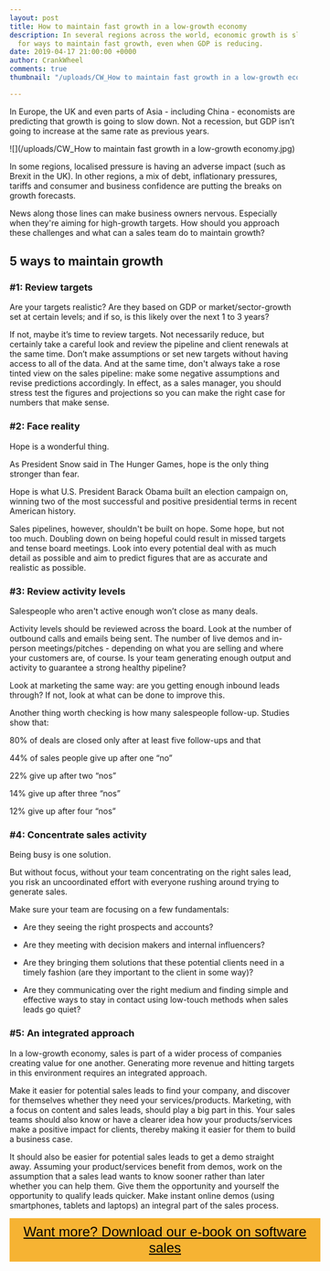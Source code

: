 ```yaml
---
layout: post
title: How to maintain fast growth in a low-growth economy
description: In several regions across the world, economic growth is slowing. Look
  for ways to maintain fast growth, even when GDP is reducing.
date: 2019-04-17 21:00:00 +0000
author: CrankWheel
comments: true
thumbnail: "/uploads/CW_How to maintain fast growth in a low-growth economy.jpg"

---
```

In Europe, the UK and even parts of Asia - including China - economists are predicting that growth is going to slow down. Not a recession, but GDP isn’t going to increase at the same rate as previous years.

![](/uploads/CW_How to maintain fast growth in a low-growth economy.jpg)

In some regions, localised pressure is having an adverse impact (such as Brexit in the UK). In other regions, a mix of debt, inflationary pressures, tariffs and consumer and business confidence are putting the breaks on growth forecasts.

News along those lines can make business owners nervous. Especially when they're aiming for high-growth targets. How should you approach these challenges and what can a sales team do to maintain growth?

## 5 ways to maintain growth

### #1: Review targets

Are your targets realistic? Are they based on GDP or market/sector-growth set at certain levels; and if so, is this likely over the next 1 to 3 years?

If not, maybe it’s time to review targets. Not necessarily reduce, but certainly take a careful look and review the pipeline and client renewals at the same time. Don’t make assumptions or set new targets without having access to all of the data. And at the same time, don't always take a rose tinted view on the sales pipeline: make some negative assumptions and revise predictions accordingly. In effect, as a sales manager, you should stress test the figures and projections so you can make the right case for numbers that make sense.

### #2: Face reality

Hope is a wonderful thing.

As President Snow said in The Hunger Games, hope is the only thing stronger than fear.

Hope is what U.S. President Barack Obama built an election campaign on, winning two of the most successful and positive presidential terms in recent American history.

Sales pipelines, however, shouldn't be built on hope. Some hope, but not too much. Doubling down on being hopeful could result in missed targets and tense board meetings. Look into every potential deal with as much detail as possible and aim to predict figures that are as accurate and realistic as possible.

### #3: Review activity levels

Salespeople who aren't active enough won’t close as many deals.

Activity levels should be reviewed across the board. Look at the number of outbound calls and emails being sent. The number of live demos and in-person meetings/pitches - depending on what you are selling and where your customers are, of course. Is your team generating enough output and activity to guarantee a strong healthy pipeline?

Look at marketing the same way: are you getting enough inbound leads through? If not, look at what can be done to improve this.

Another thing worth checking is how many salespeople follow-up. Studies show that:

80% of deals are closed only after at least five follow-ups and that

44% of sales people give up after one “no”

22% give up after two “nos”

14% give up after three “nos”

12% give up after four “nos”

### #4: Concentrate sales activity

Being busy is one solution.

But without focus, without your team concentrating on the right sales lead, you risk an uncoordinated effort with everyone rushing around trying to generate sales.

Make sure your team are focusing on a few fundamentals:

* Are they seeing the right prospects and accounts?


* Are they meeting with decision makers and internal influencers?


* Are they bringing them solutions that these potential clients need in a timely fashion (are they important to the client in some way)?


* Are they communicating over the right medium and finding simple and effective ways to stay in contact using low-touch methods when sales leads go quiet?

### #5: An integrated approach

In a low-growth economy, sales is part of a wider process of companies creating value for one another. Generating more revenue and hitting targets in this environment requires an integrated approach.

Make it easier for potential sales leads to find your company, and discover for themselves whether they need your services/products. Marketing, with a focus on content and sales leads, should play a big part in this. Your sales teams should also know or have a clearer idea how your products/services make a positive impact for clients, thereby making it easier for them to build a business case.

It should also be easier for potential sales leads to get a demo straight away. Assuming your product/services benefit from demos, work on the assumption that a sales lead wants to know sooner rather than later whether you can help them. Give them the opportunity and yourself the opportunity to qualify leads quicker. Make instant online demos (using smartphones, tablets and laptops) an integral part of the sales process.

<style> .btn-signup { padding-top: 11px !important; border-radius: 0px !important; background-color: #f6b333; text-align: center; padding: 10px 20px !important; border: 0px !important; width: 100%; margin-bottom: 20px; } .btn-signup a { color: black !important; font-family: 'Titillium Web', sans-serif; font-size: 24px !important; font-weight: normal !important; } </style>

<div class="btn-signup"><a style="cursor: pointer;" href="/sign-up-to-download">Want more? Download our e-book on software sales</a></div>